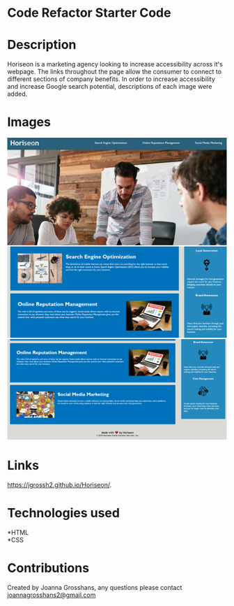 # Code Refactor Starter Code

# Description

Horiseon is a marketing agency looking to increase accessibility across it's webpage. The links throughout the page allow the consumer to connect to different sections of company benefits. In order to increase accessibility and increase Google search potential, descriptions of each image were added. 

# Images 
![Horiseon navigation bar and opening image of employees working at a desk.](./assets/images/webpage-image.png)<br>
![Horiseon search engine optimization and online reputation management links.](./assets/images/webpage-image-2.png) <br>
![Horiseon online reputation management and social media marketing links.](./assets/images/webpage-image-3.png)





# Links
 https://jgrossh2.github.io/Horiseon/.


# Technologies used
 *HTML <br>
 *CSS

 # Contributions
 Created by Joanna Grosshans, any questions please contact <joannagrosshans2@gmail.com>

 
